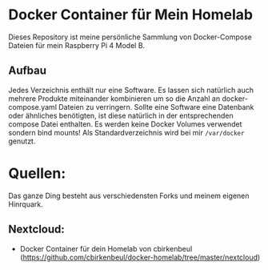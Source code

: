# Docker Container für Mein Homelab

Dieses Repository ist meine persönliche Sammlung von Docker-Compose Dateien für mein Raspberry Pi 4 Model B.

## Aufbau
Jedes Verzeichnis enthält nur eine Software. Es lassen sich natürlich auch mehrere Produkte miteinander kombinieren um so die Anzahl an docker-compose.yaml Dateien zu verringern. Sollte eine Software eine Datenbank oder ähnliches benötigten, ist diese natürlich in der entsprechenden compose Datei enthalten.
Es werden keine Docker Volumes verwendet sondern bind mounts! Als Standardverzeichnis wird bei mir ````/var/docker```` genutzt.

# Quellen:
Das ganze Ding besteht aus verschiedensten Forks und meinem eigenen Hinrquark.

## Nextcloud:
* Docker Container für dein Homelab von cbirkenbeul (https://github.com/cbirkenbeul/docker-homelab/tree/master/nextcloud)

